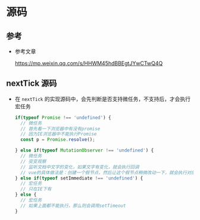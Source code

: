 # 源码

## 参考

*   参考文章

    <https://mp.weixin.qq.com/s/HHWM45hdBBEgtJYwCTwQ4Q>

## nextTick 源码

*   在 `nextTick` 的实现源码中，会先判断是否支持微任务，不支持后，才会执行宏任务

    ```javascript
    if(typeof Promise !== 'undefined') {
      // 微任务
      // 首先看一下浏览器中有没有promise
      // 因为IE浏览器中不能执行Promise
      const p = Promise.resolve();

    } else if(typeof MutationObserver !== 'undefined') {
      // 微任务
      // 突变观察
      // 监听文档中文字的变化，如果文字有变化，就会执行回调
      // vue的具体做法是：创建一个假节点，然后让这个假节点稍微改动一下，就会执行对应的函数
    } else if(typeof setImmediate !== 'undefined') {
      // 宏任务
      // 只在IE下有
    } else {
      // 宏任务
      // 如果上面都不能执行，那么则会调用setTimeout
    }
    ```
